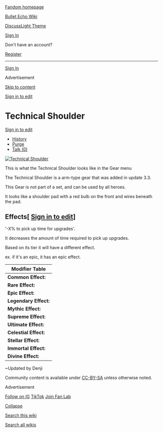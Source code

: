 [Fandom homepage](https://www.fandom.com/)

[Bullet Echo Wiki](https://bullet-echo.fandom.com/)

[Discuss](https://bullet-echo.fandom.com/f "Discuss")[Light Theme](https://bullet-echo.fandom.com/wiki/Technical_Shoulder# "Light Theme")

[Sign In](https://auth.fandom.com/signin?source=mw&redirect=https%3A%2F%2Fbullet-echo.fandom.com%2Fwiki%2FTechnical_Shoulder)

Don't have an account?

[Register](https://auth.fandom.com/register?source=mw&redirect=https%3A%2F%2Fbullet-echo.fandom.com%2Fwiki%2FTechnical_Shoulder)

* * *

[Sign In](https://auth.fandom.com/signin?source=mw&redirect=https%3A%2F%2Fbullet-echo.fandom.com%2Fwiki%2FTechnical_Shoulder)

Advertisement

[Skip to content](https://bullet-echo.fandom.com/wiki/Technical_Shoulder#page-header)

[Sign in to edit](https://auth.fandom.com/signin?redirect=https%3A%2F%2Fbullet-echo.fandom.com%2Fwiki%2FTechnical_Shoulder%3Fveaction%3Dedit&uselang=en)

# Technical Shoulder

[Sign in to edit](https://auth.fandom.com/signin?redirect=https%3A%2F%2Fbullet-echo.fandom.com%2Fwiki%2FTechnical_Shoulder%3Fveaction%3Dedit&uselang=en)

- [History](https://bullet-echo.fandom.com/wiki/Technical_Shoulder?action=history)
- [Purge](https://bullet-echo.fandom.com/wiki/Technical_Shoulder?action=purge)
- [Talk (0)](https://bullet-echo.fandom.com/wiki/Talk:Technical_Shoulder?action=edit&redlink=1)

[![Technical Shoulder](https://static.wikia.nocookie.net/bullet-echo/images/4/4e/Technical_Shoulder.png/revision/latest?cb=20201027063527)](https://bullet-echo.fandom.com/wiki/Special:FilePath/Technical_Shoulder "Special:FilePath/Technical Shoulder")

This is what the Technical Shoulder looks like in the Gear menu

The Technical Shoulder is a arm-type gear that was added in update 3.3.

This Gear is not part of a set, and can be used by all heroes.

It looks like a shoulder pad with a red bulb on the front and wires beneath the pad.

## Effects\[ [Sign in to edit](https://auth.fandom.com/signin?redirect=https%3A%2F%2Fbullet-echo.fandom.com%2Fwiki%2FTechnical_Shoulder%3Fveaction%3Dedit%26section%3D1&uselang=en "Sign in to edit")\]

'-X% to pick up time for upgrades'.

It decreases the amount of time required to pick up upgrades.

Based on its tier it will have a different effect.

ex. if it's an epic, it has an epic effect.

| Modifier Table |
| --- |
| **Common Effect:** | -5% to pickup time for upgrades |
| **Rare Effect:** | -10% to pickup time for upgrades |
| **Epic Effect:** | -15% to pickup time for upgrades |
| **Legendary Effect:** | -20% to pickup time for upgrades |
| **Mythic Effect:** | -25% to pickup time for upgrades |
| **Supreme Effect:** | -30% to pickup time for upgrades |
| **Ultimate Effect:** | -35% to pickup time for upgrades |
| **Celestial Effect:** | -36% to pickup time for upgrades |
| **Stellar Effect:** | -37% to pickup time for upgrades |
| **Immortal Effect:** | -38% to pickup time for upgrades |
| **Divine Effect:** | -39% to pickup time for upgrades |

~Updated by Denji

Community content is available under [CC-BY-SA](https://www.fandom.com/licensing) unless otherwise noted.

Advertisement

[Follow on IG](https://bit.ly/FandomIG) [TikTok](https://bit.ly/TikTokFandom) [Join Fan Lab](https://bit.ly/FanLabWikiBar)

[Collapse](https://bullet-echo.fandom.com/wiki/Technical_Shoulder# "Collapse")

[Search this wiki](https://bullet-echo.fandom.com/wiki/Special:Search?scope=internal&query=&h=1&isFromHighlightActions=on)

[Search all wikis](https://bullet-echo.fandom.com/wiki/Special:Search?scope=cross-wiki&query=&h=1&isFromHighlightActions=on)